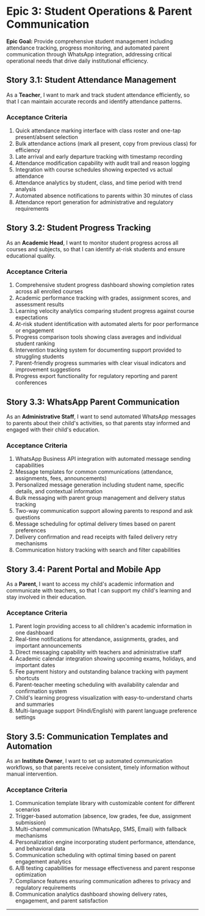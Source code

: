 # Epic 3: Student Operations & Parent Communication

**Epic Goal:** Provide comprehensive student management including attendance tracking, progress monitoring, and automated parent communication through WhatsApp integration, addressing critical operational needs that drive daily institutional efficiency.

## Story 3.1: Student Attendance Management

As a **Teacher**,
I want to mark and track student attendance efficiently,
so that I can maintain accurate records and identify attendance patterns.

### Acceptance Criteria
1. Quick attendance marking interface with class roster and one-tap present/absent selection
2. Bulk attendance actions (mark all present, copy from previous class) for efficiency
3. Late arrival and early departure tracking with timestamp recording
4. Attendance modification capability with audit trail and reason logging
5. Integration with course schedules showing expected vs actual attendance
6. Attendance analytics by student, class, and time period with trend analysis
7. Automated absence notifications to parents within 30 minutes of class
8. Attendance report generation for administrative and regulatory requirements

## Story 3.2: Student Progress Tracking

As an **Academic Head**,
I want to monitor student progress across all courses and subjects,
so that I can identify at-risk students and ensure educational quality.

### Acceptance Criteria
1. Comprehensive student progress dashboard showing completion rates across all enrolled courses
2. Academic performance tracking with grades, assignment scores, and assessment results
3. Learning velocity analytics comparing student progress against course expectations
4. At-risk student identification with automated alerts for poor performance or engagement
5. Progress comparison tools showing class averages and individual student ranking
6. Intervention tracking system for documenting support provided to struggling students
7. Parent-friendly progress summaries with clear visual indicators and improvement suggestions
8. Progress export functionality for regulatory reporting and parent conferences

## Story 3.3: WhatsApp Parent Communication

As an **Administrative Staff**,
I want to send automated WhatsApp messages to parents about their child's activities,
so that parents stay informed and engaged with their child's education.

### Acceptance Criteria
1. WhatsApp Business API integration with automated message sending capabilities
2. Message templates for common communications (attendance, assignments, fees, announcements)
3. Personalized message generation including student name, specific details, and contextual information
4. Bulk messaging with parent group management and delivery status tracking
5. Two-way communication support allowing parents to respond and ask questions
6. Message scheduling for optimal delivery times based on parent preferences
7. Delivery confirmation and read receipts with failed delivery retry mechanisms
8. Communication history tracking with search and filter capabilities

## Story 3.4: Parent Portal and Mobile App

As a **Parent**,
I want to access my child's academic information and communicate with teachers,
so that I can support my child's learning and stay involved in their education.

### Acceptance Criteria
1. Parent login providing access to all children's academic information in one dashboard
2. Real-time notifications for attendance, assignments, grades, and important announcements
3. Direct messaging capability with teachers and administrative staff
4. Academic calendar integration showing upcoming exams, holidays, and important dates
5. Fee payment history and outstanding balance tracking with payment shortcuts
6. Parent-teacher meeting scheduling with availability calendar and confirmation system
7. Child's learning progress visualization with easy-to-understand charts and summaries
8. Multi-language support (Hindi/English) with parent language preference settings

## Story 3.5: Communication Templates and Automation

As an **Institute Owner**,
I want to set up automated communication workflows,
so that parents receive consistent, timely information without manual intervention.

### Acceptance Criteria
1. Communication template library with customizable content for different scenarios
2. Trigger-based automation (absence, low grades, fee due, assignment submission)
3. Multi-channel communication (WhatsApp, SMS, Email) with fallback mechanisms
4. Personalization engine incorporating student performance, attendance, and behavioral data
5. Communication scheduling with optimal timing based on parent engagement analytics
6. A/B testing capabilities for message effectiveness and parent response optimization
7. Compliance features ensuring communication adheres to privacy and regulatory requirements
8. Communication analytics dashboard showing delivery rates, engagement, and parent satisfaction

---
